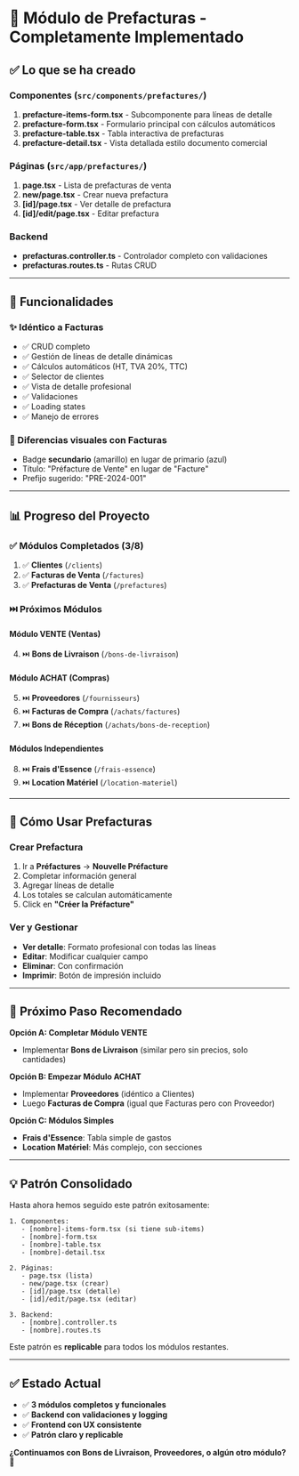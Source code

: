 # 🎉 Módulo de Prefacturas - Completamente Implementado

## ✅ Lo que se ha creado

### Componentes (`src/components/prefactures/`)
1. **prefacture-items-form.tsx** - Subcomponente para líneas de detalle
2. **prefacture-form.tsx** - Formulario principal con cálculos automáticos
3. **prefacture-table.tsx** - Tabla interactiva de prefacturas
4. **prefacture-detail.tsx** - Vista detallada estilo documento comercial

### Páginas (`src/app/prefactures/`)
1. **page.tsx** - Lista de prefacturas de venta
2. **new/page.tsx** - Crear nueva prefactura
3. **[id]/page.tsx** - Ver detalle de prefactura
4. **[id]/edit/page.tsx** - Editar prefactura

### Backend
- **prefacturas.controller.ts** - Controlador completo con validaciones
- **prefacturas.routes.ts** - Rutas CRUD

---

## 🎯 Funcionalidades

### ✨ Idéntico a Facturas
- ✅ CRUD completo
- ✅ Gestión de líneas de detalle dinámicas
- ✅ Cálculos automáticos (HT, TVA 20%, TTC)
- ✅ Selector de clientes
- ✅ Vista de detalle profesional
- ✅ Validaciones
- ✅ Loading states
- ✅ Manejo de errores

### 🎨 Diferencias visuales con Facturas
- Badge **secundario** (amarillo) en lugar de primario (azul)
- Título: "Préfacture de Vente" en lugar de "Facture"
- Prefijo sugerido: "PRE-2024-001"

---

## 📊 Progreso del Proyecto

### ✅ Módulos Completados (3/8)
1. ✅ **Clientes** (`/clients`)
2. ✅ **Facturas de Venta** (`/factures`)
3. ✅ **Prefacturas de Venta** (`/prefactures`)

### ⏭️ Próximos Módulos

#### Módulo VENTE (Ventas)
4. ⏭️ **Bons de Livraison** (`/bons-de-livraison`)

#### Módulo ACHAT (Compras)
5. ⏭️ **Proveedores** (`/fournisseurs`)
6. ⏭️ **Facturas de Compra** (`/achats/factures`)
7. ⏭️ **Bons de Réception** (`/achats/bons-de-reception`)

#### Módulos Independientes
8. ⏭️ **Frais d'Essence** (`/frais-essence`)
9. ⏭️ **Location Matériel** (`/location-materiel`)

---

## 🚀 Cómo Usar Prefacturas

### Crear Prefactura
1. Ir a **Préfactures** → **Nouvelle Préfacture**
2. Completar información general
3. Agregar líneas de detalle
4. Los totales se calculan automáticamente
5. Click en **"Créer la Préfacture"**

### Ver y Gestionar
- **Ver detalle**: Formato profesional con todas las líneas
- **Editar**: Modificar cualquier campo
- **Eliminar**: Con confirmación
- **Imprimir**: Botón de impresión incluido

---

## 📝 Próximo Paso Recomendado

**Opción A: Completar Módulo VENTE**
- Implementar **Bons de Livraison** (similar pero sin precios, solo cantidades)

**Opción B: Empezar Módulo ACHAT**
- Implementar **Proveedores** (idéntico a Clientes)
- Luego **Facturas de Compra** (igual que Facturas pero con Proveedor)

**Opción C: Módulos Simples**
- **Frais d'Essence**: Tabla simple de gastos
- **Location Matériel**: Más complejo, con secciones

---

## 💡 Patrón Consolidado

Hasta ahora hemos seguido este patrón exitosamente:

```
1. Componentes:
   - [nombre]-items-form.tsx (si tiene sub-items)
   - [nombre]-form.tsx
   - [nombre]-table.tsx
   - [nombre]-detail.tsx

2. Páginas:
   - page.tsx (lista)
   - new/page.tsx (crear)
   - [id]/page.tsx (detalle)
   - [id]/edit/page.tsx (editar)

3. Backend:
   - [nombre].controller.ts
   - [nombre].routes.ts
```

Este patrón es **replicable** para todos los módulos restantes.

---

## ✅ Estado Actual

- ✅ **3 módulos completos y funcionales**
- ✅ **Backend con validaciones y logging**
- ✅ **Frontend con UX consistente**
- ✅ **Patrón claro y replicable**

**¿Continuamos con Bons de Livraison, Proveedores, o algún otro módulo?** 🚀
